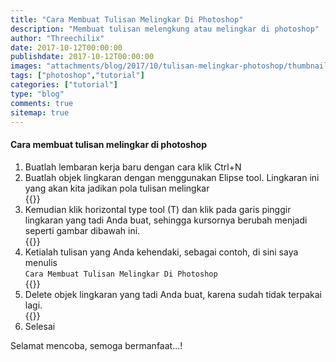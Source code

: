 ```yaml
---
title: "Cara Membuat Tulisan Melingkar Di Photoshop"
description: "Membuat tulisan melengkung atau melingkar di photoshop"
author: "Threechilix"
date: 2017-10-12T00:00:00
publishdate: 2017-10-12T00:00:00
images: "attachments/blog/2017/10/tulisan-melingkar-photoshop/thumbnail.jpg"
tags: ["photoshop","tutorial"]
categories: ["tutorial"]
type: "blog"
comments: true
sitemap: true
---
```

#### Cara membuat tulisan melingkar di photoshop
<ol>
<li>Buatlah lembaran kerja baru dengan cara klik <kode>Ctrl+N</kode></li>
<li>Buatlah objek lingkaran dengan menggunakan <kode>Elipse tool</kode>. Lingkaran ini yang akan kita jadikan pola tulisan melingkar<br />
{{<images width="80%" title=" Membuat Tulisan Melingkar Di Photoshop" src="/attachments/blog/2017/10/tulisan-melingkar-photoshop/photoshop-1.jpg">}}
</li>
<li>Kemudian klik <kode>horizontal type tool (T)</kode> dan klik pada garis pinggir lingkaran yang tadi Anda buat, sehingga kursornya berubah menjadi seperti gambar dibawah ini.<br />
{{<images width="80%" title=" Membuat Tulisan Melingkar Di Photoshop" src="/attachments/blog/2017/10/tulisan-melingkar-photoshop/photoshop-2.jpg">}}</li>
<li>Ketialah tulisan yang Anda kehendaki, sebagai contoh, di sini saya menulis<br/>
<code>Cara Membuat Tulisan Melingkar Di Photoshop</code><br />
{{<images width="80%" title=" Membuat Tulisan Melingkar Di Photoshop" src="/attachments/blog/2017/10/tulisan-melingkar-photoshop/photoshop-3.jpg">}}
</li>
<li>Delete objek lingkaran yang tadi Anda buat, karena sudah tidak terpakai lagi.<br />
{{<images width="80%" title=" Membuat Tulisan Melingkar Di Photoshop" src="/attachments/blog/2017/10/tulisan-melingkar-photoshop/photoshop-4.jpg">}}</li>
<li>Selesai</li>
</ol>
Selamat mencoba, semoga bermanfaat...!
